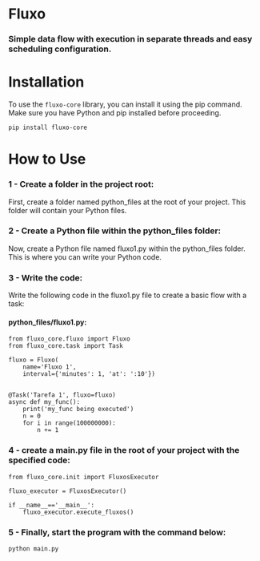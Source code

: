 # Fluxo

### Simple data flow with execution in separate threads and easy scheduling configuration.

# Installation

To use the `fluxo-core` library, you can install it using the pip command. Make sure you have Python and pip installed before proceeding.

```
pip install fluxo-core
```

# How to Use

### 1 - Create a folder in the project root:

First, create a folder named python_files at the root of your project. This folder will contain your Python files.

### 2 - Create a Python file within the python_files folder:

Now, create a Python file named fluxo1.py within the python_files folder. This is where you can write your Python code.

### 3 - Write the code:

Write the following code in the fluxo1.py file to create a basic flow with a task:

#### python_files/fluxo1.py:

```
from fluxo_core.fluxo import Fluxo
from fluxo_core.task import Task

fluxo = Fluxo(
    name='Fluxo 1',
    interval={'minutes': 1, 'at': ':10'})


@Task('Tarefa 1', fluxo=fluxo)
async def my_func():
    print('my_func being executed')
    n = 0
    for i in range(100000000):
        n += 1
```

### 4 - create a main.py file in the root of your project with the specified code:

```
from fluxo_core.init import FluxosExecutor

fluxo_executor = FluxosExecutor()

if __name__=='__main__':
    fluxo_executor.execute_fluxos()
```

### 5 - Finally, start the program with the command below:

```
python main.py
```